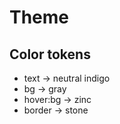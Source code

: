 # Theme

## Color tokens

- text -> neutral indigo
- bg -> gray
- hover:bg -> zinc
- border -> stone
